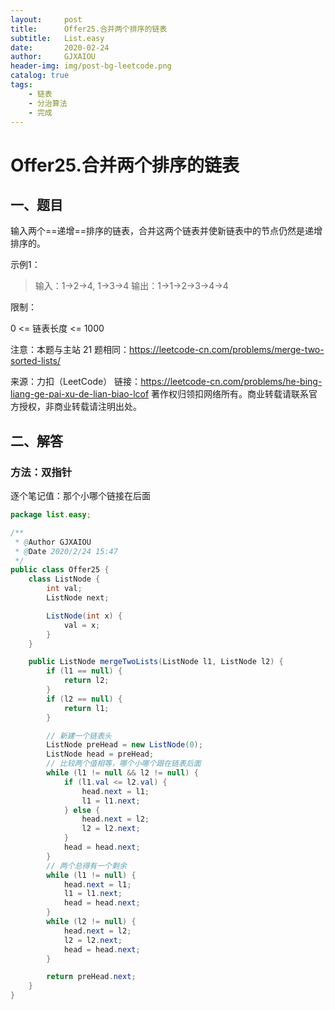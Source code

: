 ```yaml
---
layout:     post
title:      Offer25.合并两个排序的链表
subtitle:   List.easy
date:       2020-02-24
author:     GJXAIOU
header-img: img/post-bg-leetcode.png
catalog: true
tags:
    - 链表
	- 分治算法
	- 完成
---
```


# Offer25.合并两个排序的链表



## 一、题目

输入两个==递增==排序的链表，合并这两个链表并使新链表中的节点仍然是递增排序的。

示例1：

> 输入：1->2->4, 1->3->4
> 输出：1->1->2->3->4->4

限制：

0 <= 链表长度 <= 1000

注意：本题与主站 21 题相同：https://leetcode-cn.com/problems/merge-two-sorted-lists/

来源：力扣（LeetCode）
链接：https://leetcode-cn.com/problems/he-bing-liang-ge-pai-xu-de-lian-biao-lcof
著作权归领扣网络所有。商业转载请联系官方授权，非商业转载请注明出处。



## 二、解答

### 方法：双指针

逐个笔记值：那个小哪个链接在后面

```java
package list.easy;

/**
 * @Author GJXAIOU
 * @Date 2020/2/24 15:47
 */
public class Offer25 {
    class ListNode {
        int val;
        ListNode next;

        ListNode(int x) {
            val = x;
        }
    }

    public ListNode mergeTwoLists(ListNode l1, ListNode l2) {
        if (l1 == null) {
            return l2;
        }
        if (l2 == null) {
            return l1;
        }

        // 新建一个链表头
        ListNode preHead = new ListNode(0);
        ListNode head = preHead;
        // 比较两个值相等，哪个小哪个跟在链表后面
        while (l1 != null && l2 != null) {
            if (l1.val <= l2.val) {
                head.next = l1;
                l1 = l1.next;
            } else {
                head.next = l2;
                l2 = l2.next;
            }
            head = head.next;
        }
        // 两个总得有一个剩余
        while (l1 != null) {
            head.next = l1;
            l1 = l1.next;
            head = head.next;
        }
        while (l2 != null) {
            head.next = l2;
            l2 = l2.next;
            head = head.next;
        }

        return preHead.next;
    }
}

```

